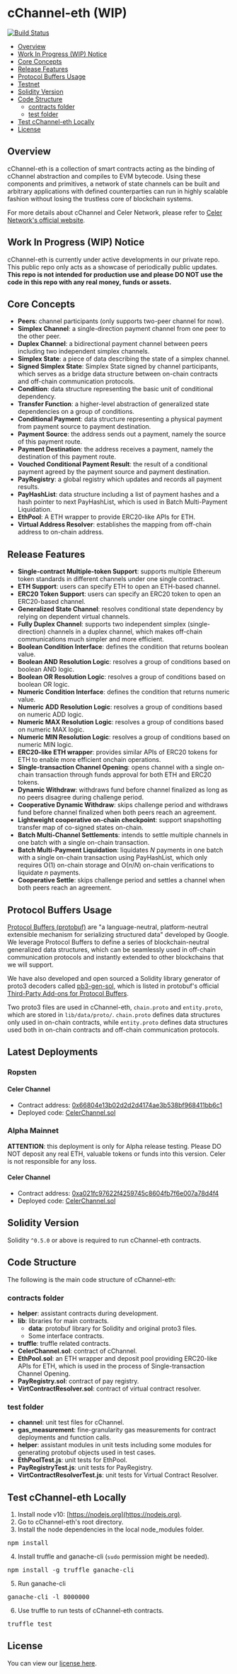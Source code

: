 # cChannel-eth (WIP)

[![Build Status](https://travis-ci.org/celer-network/cChannel-eth.svg?branch=master)](https://travis-ci.org/celer-network/cChannel-eth)

* [Overview](https://github.com/celer-network/cChannel-eth#overview)
* [Work In Progress (WIP) Notice](https://github.com/celer-network/cChannel-eth#work-in-progress-wip-notice)
* [Core Concepts](https://github.com/celer-network/cChannel-eth#core-concepts)
* [Release Features](https://github.com/celer-network/cChannel-eth#release-features)
* [Protocol Buffers Usage](https://github.com/celer-network/cChannel-eth#protocol-buffers-usage)
* [Testnet](https://github.com/celer-network/cChannel-eth#testnet)
* [Solidity Version](https://github.com/celer-network/cChannel-eth#solidity-version)
* [Code Structure](https://github.com/celer-network/cChannel-eth#code-structure)
	* [contracts folder](https://github.com/celer-network/cChannel-eth#contracts-folder)
	* [test folder](https://github.com/celer-network/cChannel-eth#test-folder)
* [Test cChannel-eth Locally](https://github.com/celer-network/cChannel-eth#test-cchannel-eth-locally)
* [License](https://github.com/celer-network/cChannel-eth#license)

## Overview
cChannel-eth is a collection of smart contracts acting as the binding of cChannel abstraction and compiles to EVM bytecode. Using these components and primitives, a network of state channels can be built and arbitrary applications with defined counterparties can run in highly scalable fashion without losing the trustless core of blockchain systems.

For more details about cChannel and Celer Network, please refer to [Celer Network's official website](https://www.celer.network/).

## Work In Progress (WIP) Notice
cChannel-eth is currently under active developments in our private repo. This public repo only acts as a showcase of periodically public updates.
**This repo is not intended for production use and please DO NOT use the code in this repo with any real money, funds or assets.**

## Core Concepts
* **Peers**: channel participants (only supports two-peer channel for now).
* **Simplex Channel**: a single-direction payment channel from one peer to the other peer.
* **Duplex Channel**: a bidirectional payment channel between peers including two independent simplex channels.
* **Simplex State**: a piece of data describing the state of a simplex channel.
* **Signed Simplex State**: Simplex State signed by channel participants, which serves as a bridge data structure between on-chain contracts and off-chain communication protocols.
* **Condition**: data structure representing the basic unit of conditional dependency.
* **Transfer Function**: a higher-level abstraction of generalized state dependencies on a group of conditions.
* **Conditional Payment**: data structure representing a physical payment from payment source to payment destination.
* **Payment Source**: the address sends out a payment, namely the source of this payment route.
* **Payment Destination**: the address receives a payment, namely the destination of this payment route.
* **Vouched Conditional Payment Result**: the result of a conditional payment agreed by the payment source and payment destination.
* **PayRegistry**: a global registry which updates and records all payment results.
* **PayHashList**: data structure including a list of payment hashes and a hash pointer to next PayHashList, which is used in Batch Multi-Payment Liquidation.
* **EthPool**: A ETH wrapper to provide ERC20-like APIs for ETH.
* **Virtual Address Resolver**: establishes the mapping from off-chain address to on-chain address.

## Release Features
* **Single-contract Multiple-token Support**: supports multiple Ethereum token standards in different channels under one single contract.
* **ETH Support**: users can specify ETH to open an ETH-based channel.
* **ERC20 Token Support**: users can specify an ERC20 token to open an ERC20-based channel.
* **Generalized State Channel**: resolves conditional state dependency by relying on dependent virtual channels.
* **Fully Duplex Channel**: supports two independent simplex (single-direction) channels in a duplex channel, which makes off-chain communications much simpler and more efficient.
* **Boolean Condition Interface**: defines the condition that returns boolean value.
* **Boolean AND Resolution Logic**: resolves a group of conditions based on boolean AND logic.
* **Boolean OR Resolution Logic**: resolves a group of conditions based on boolean OR logic.
* **Numeric Condition Interface**: defines the condition that returns numeric value.
* **Numeric ADD Resolution Logic**: resolves a group of conditions based on numeric ADD logic.
* **Numeric MAX Resolution Logic**: resolves a group of conditions based on numeric MAX logic.
* **Numeric MIN Resolution Logic**: resolves a group of conditions based on numeric MIN logic.
* **ERC20-like ETH wrapper**: provides similar APIs of ERC20 tokens for ETH to enable more efficient onchain operations.
* **Single-transaction Channel Opening**: opens channel with a single on-chain transaction through funds approval for both ETH and ERC20 tokens.
* **Dynamic Withdraw**: withdraws fund before channel finalized as long as no peers disagree during challenge period.
* **Cooperative Dynamic Withdraw**: skips challenge period and withdraws fund before channel finalized when both peers reach an agreement.
* **Lightweight cooperative on-chain checkpoint**: support snapshotting transfer map of co-signed states on-chain.
* **Batch Multi-Channel Settlements**: intends to settle multiple channels in one batch with a single on-chain transaction.
* **Batch Multi-Payment Liquidation**: liquidates *N* payments in one batch with a single on-chain transaction using PayHashList, which only requires O(1) on-chain storage and O(*n*/*N*) on-chain verifications to liquidate *n* payments.
* **Cooperative Settle**: skips challenge period and settles a channel when both peers reach an agreement.

## Protocol Buffers Usage
[Protocol Buffers (protobuf)](https://developers.google.com/protocol-buffers/) are "a language-neutral, platform-neutral extensible mechanism for serializing structured data" developed by Google.
We leverage Protocol Buffers to define a series of blockchain-neutral generalized data structures, which can be seamlessly used in off-chain communication protocols and instantly extended to other blockchains that we will support.

We have also developed and open sourced a Solidity library generator of proto3 decoders called [pb3-gen-sol](https://github.com/celer-network/pb3-gen-sol), which is listed in protobuf's official [Third-Party Add-ons for Protocol Buffers](https://github.com/protocolbuffers/protobuf/blob/master/docs/third_party.md).

Two proto3 files are used in cChannel-eth, `chain.proto` and `entity.proto`, which are stored in `lib/data/proto/`. `chain.proto` defines data structures only used in on-chain contracts, while `entity.proto` defines data structures used both in on-chain contracts and off-chain communication protocols.

## Latest Deployments
### Ropsten
#### Celer Channel
* Contract address: [0x66804e13b02d2d2d4174ae3b538bf968411bb6c1](https://ropsten.etherscan.io/address/0x66804e13b02d2d2d4174ae3b538bf968411bb6c1)
* Deployed code: [CelerChannel.sol](https://github.com/celer-network/cChannel-eth/blob/v0.11.0/contracts/CelerChannel.sol)

### Alpha Mainnet
**ATTENTION**: this deployment is only for Alpha release testing. Please DO NOT deposit any real ETH, valuable tokens or funds into this version. Celer is not responsible for any loss.
#### Celer Channel
* Contract address: [0xa021fc97622f4259745c8604fb7f6e007a78d4f4](https://etherscan.io/address/0xa021fc97622f4259745c8604fb7f6e007a78d4f4)
* Deployed code: [CelerChannel.sol](https://github.com/celer-network/cChannel-eth/blob/v0.11.0/contracts/CelerChannel.sol)

## Solidity Version
Solidity `^0.5.0` or above is required to run cChannel-eth contracts.

## Code Structure
The following is the main code structure of cChannel-eth:
### contracts folder
* **helper**: assistant contracts during development.
* **lib**: libraries for main contracts.
	* **data**: protobuf library for Solidity and original proto3 files.
	* Some interface contracts.
* **truffle**: truffle related contracts.
* **CelerChannel.sol**: contract of cChannel.
* **EthPool.sol**: an ETH wrapper and deposit pool providing ERC20-like APIs for ETH, which is used in the process of Single-transaction Channel Opening.
* **PayRegistry.sol**: contract of pay registry.
* **VirtContractResolver.sol**: contract of virtual contract resolver.

### test folder
* **channel**: unit test files for cChannel.
* **gas_measurement**: fine-granularity gas measurements for contract deployments and function calls.
* **helper**: assistant modules in unit tests including some modules for generating protobuf objects used in test cases.
* **EthPoolTest.js**: unit tests for EthPool.
* **PayRegistryTest.js**: unit tests for PayRegistry.
* **VirtContractResolverTest.js**: unit tests for Virtual Contract Resolver.

## Test cChannel-eth Locally
1. Install node v10: [https://nodejs.org](https://nodejs.org).
2. Go to cChannel-eth's root directory. 
3. Install the node dependencies in the local node_modules folder. 
<pre>
npm install
</pre> 
4. Install truffle and ganache-cli (`sudo` permission might be needed). 
<pre>
npm install -g truffle ganache-cli
</pre> 
5. Run ganache-cli
<pre>
ganache-cli -l 8000000
</pre>
6. Use truffle to run tests of cChannel-eth contracts. 
<pre>
truffle test
</pre> 

<!-- ## Known Issues -->
<!-- No known issues for now. -->

## License
You can view our [license here](https://github.com/celer-network/cChannel-eth/blob/master/LICENSE).
